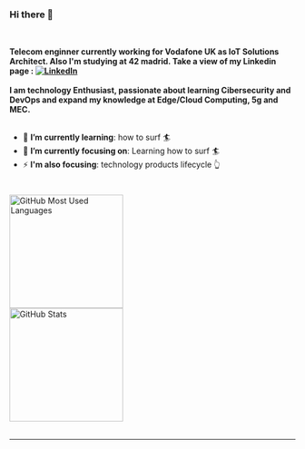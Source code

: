 ### Hi there 👋

<!--
**DaniMSalinas/danimsalinas** is a ✨ _special_ ✨ repository because its `README.md` (this file) appears on your GitHub profile.

Here are some ideas to get you started:

- 🔭 I’m currently working on ...
- 🌱 I’m currently learning ...
- 👯 I’m looking to collaborate on ...
- 🤔 I’m looking for help with ...
- 💬 Ask me about ...
- 📫 How to reach me: ...
- 😄 Pronouns: ...
- ⚡ Fun fact: ...
-->

<div>
    <div align=left>
        <br>
        <p>
            <strong>
                Telecom enginner currently working for Vodafone UK as IoT Solutions Architect. Also I'm studying at 42 madrid. Take a view of my Linkedin page : <a href="https://www.linkedin.com/in/danimsalinas/"><img src="https://img.shields.io/badge/Linkedin-0077b5?style=flat&logo=linkedin" alt="LinkedIn" /></a><br><br>
                I am technology Enthusiast, passionate about learning Cibersecurity and DevOps and expand my knowledge at Edge/Cloud Computing, 5g and MEC.<br><br>
            </strong>
        </p>
        <ul>
            <li>🌱 <b>I’m currently learning</b>: how to surf 🏄</li>
            <li>🎯 <b>I’m currently focusing on</b>: Learning how to surf 🏄 </li>
            <li>⚡ <b>I'm also focusing</b>: technology products lifecycle 👆</li>
        </ul>
    </div>
    <div align=left>
        <h1></h1>
        <img src="https://github-readme-stats.vercel.app/api/top-langs?username=danimsalinas&layout=compact&title_color=3d85c6&text_color=FFFFFF&theme=react" alt="GitHub Most Used Languages" height="200" />
        <br>
        <img src="https://github-readme-stats.vercel.app/api?username=danimsalinas&title_color=3d85c6&text_color=FFFFFF&show_icons=true&icon_color=3d85c6&include_all_commits=true&count_private=true&theme=react" alt="GitHub Stats" height="200" />
       <br>
<!--
        <img src="https://github-readme-streak-stats.herokuapp.com/?user=danimsalinas&theme=react&date_format=j%20M%5B%20Y%5D&currStreakLabel=3d85c6&fire=6FDA44&ring=3d85c6" alt="GitHub Streak Stats" height="200" />
        <br>
-->
        <br>
    </div>
</div>

------
